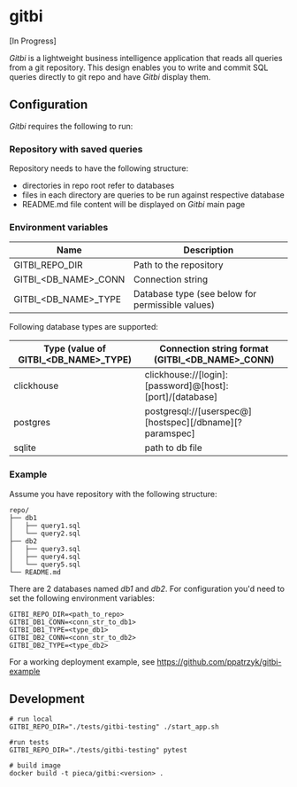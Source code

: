 # gitbi

[In Progress]

_Gitbi_ is a lightweight business intelligence application that reads all queries from a git repository. This design enables you to write and commit SQL queries directly to git repo and have _Gitbi_ display them.

## Configuration

_Gitbi_ requires the following to run:

### Repository with saved queries

Repository needs to have the following structure:
- directories in repo root refer to databases
- files in each directory are queries to be run against respective database
- README.md file content will be displayed on _Gitbi_ main page

### Environment variables

Name | Description
--- | ---
GITBI\_REPO\_DIR | Path to the repository
GITBI\_<DB\_NAME>\_CONN | Connection string
GITBI\_<DB\_NAME>\_TYPE | Database type (see below for permissible values)

Following database types are supported:

Type (value of GITBI\_<DB\_NAME>\_TYPE) | Connection string format (GITBI\_<DB\_NAME>\_CONN)
--- | ---
clickhouse | clickhouse://[login]:[password]@[host]:[port]/[database]
postgres | postgresql://[userspec@][hostspec][/dbname][?paramspec]
sqlite | path to db file

### Example

Assume you have repository with the following structure:

```
repo/
├── db1
│   ├── query1.sql
│   └── query2.sql
├── db2
│   ├── query3.sql
│   ├── query4.sql
│   └── query5.sql
└── README.md
```

There are 2 databases named _db1_ and _db2_. For configuration you'd need to set the following environment variables:

```
GITBI_REPO_DIR=<path_to_repo>
GITBI_DB1_CONN=<conn_str_to_db1>
GITBI_DB1_TYPE=<type_db1>
GITBI_DB2_CONN=<conn_str_to_db2>
GITBI_DB2_TYPE=<type_db2>
```

For a working deployment example, see https://github.com/ppatrzyk/gitbi-example

## Development

```
# run local
GITBI_REPO_DIR="./tests/gitbi-testing" ./start_app.sh

#run tests
GITBI_REPO_DIR="./tests/gitbi-testing" pytest

# build image
docker build -t pieca/gitbi:<version> .
```
